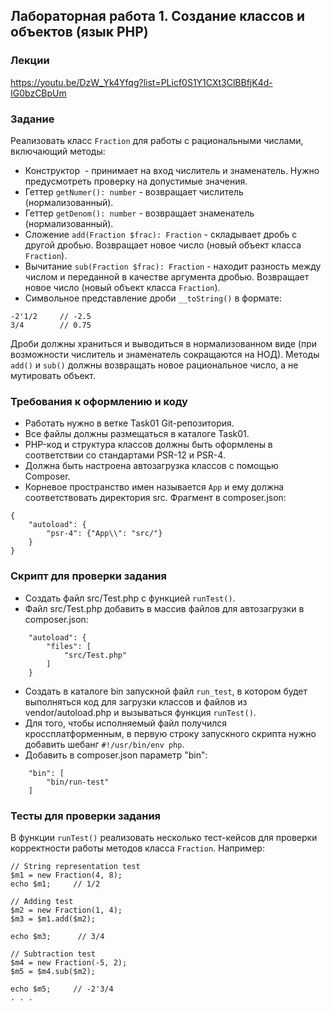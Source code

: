 ##                             Лабораторная работа 1. Создание классов и объектов (язык PHP)
### Лекции
https://youtu.be/DzW_Yk4Yfqg?list=PLicf0S1Y1CXt3ClBBfjK4d-IG0bzCBpUm
### Задание
Реализовать класс `Fraction` для работы с рациональными числами, включающий методы:
* Конструктор  - принимает на вход числитель и знаменатель. Нужно предусмотреть проверку на допустимые значения.
* Геттер `getNumer(): number` - возвращает числитель (нормализованный).
* Геттер `getDenom(): number` - возвращает знаменатель (нормализованный).
* Сложение `add(Fraction $frac): Fraction` - складывает дробь с другой дробью. Возвращает новое число (новый объект класса `Fraction`).
* Вычитание `sub(Fraction $frac): Fraction` - находит разность между числом и переданной в качестве аргумента дробью. Возвращает новое число (новый объект класса `Fraction`).
* Символьное представление дроби `__toString()` в формате:
```
-2'1/2     // -2.5
3/4        // 0.75
```
Дроби должны храниться и выводиться в нормализованном виде (при возможности числитель и знаменатель сокращаются на НОД).
Методы `add()` и `sub()` должны возвращать новое рациональное число, а не мутировать объект. 

### Требования к оформлению и коду
* Работать нужно в ветке Task01 Git-репозитория.
* Все файлы должны размещаться в каталоге Task01.
* PHP-код и структура классов должны быть оформлены в соответствии со стандартами PSR-12 и PSR-4. 
* Должна быть настроена автозагрузка классов с помощью Composer.
* Корневое пространство имен называется `App` и ему должна соответствовать директория src. Фрагмент в composer.json:
```
{
    "autoload": {
        "psr-4": {"App\\": "src/"}
    }
}
```
### Скрипт для проверки задания
* Создать файл src/Test.php с функцией `runTest()`.
* Файл src/Test.php добавить в массив файлов для автозагрузки в composer.json:
```
    "autoload": {
        "files": [
            "src/Test.php"
        ]
    }
```
* Создать в каталоге bin запускной файл `run_test`, в котором будет выполняться код для загрузки классов и файлов из vendor/autoload.php и вызываться функция `runTest()`.
* Для того, чтобы исполняемый файл получился кроссплатформенным, в первую строку запускного скрипта нужно добавить шебанг `#!/usr/bin/env php`.
* Добавить в composer.json параметр "bin":
```
    "bin": [
        "bin/run-test"
    ]
```

### Тесты для проверки задания
В функции `runTest()` реализовать несколько тест-кейсов для проверки корректности работы методов класса `Fraction`. Например: 
```
// String representation test
$m1 = new Fraction(4, 8);
echo $m1;     // 1/2

// Adding test
$m2 = new Fraction(1, 4);
$m3 = $m1.add($m2);

echo $m3;      // 3/4

// Subtraction test
$m4 = new Fraction(-5, 2);
$m5 = $m4.sub($m2);

echo $m5;     // -2'3/4
. . .
```
